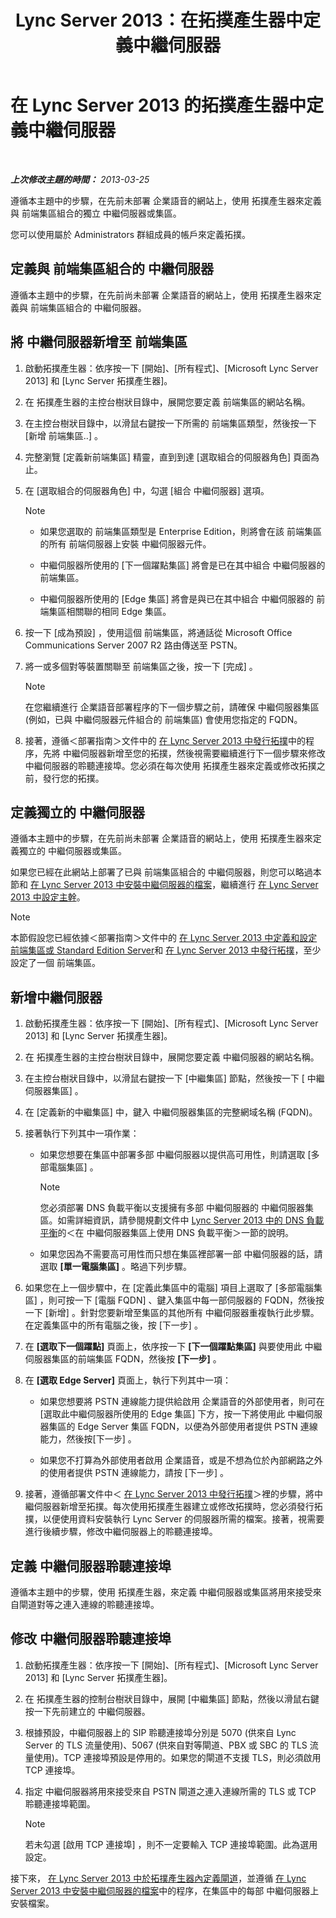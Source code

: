 ﻿---
title: Lync Server 2013：在拓撲產生器中定義中繼伺服器
TOCTitle: 在拓撲產生器中定義中繼伺服器
ms:assetid: 59d8f5ba-5064-4ea5-b4bf-2b9736e0fedd
ms:mtpsurl: https://technet.microsoft.com/zh-tw/library/Gg398391(v=OCS.15)
ms:contentKeyID: 49291010
ms.date: 08/10/2015
mtps_version: v=OCS.15
ms.translationtype: HT
---

# 在 Lync Server 2013 的拓撲產生器中定義中繼伺服器

 

_**上次修改主題的時間：** 2013-03-25_

遵循本主題中的步驟，在先前未部署 企業語音的網站上，使用 拓撲產生器來定義與 前端集區組合的獨立 中繼伺服器或集區。

您可以使用屬於 Administrators 群組成員的帳戶來定義拓撲。

## 定義與 前端集區組合的 中繼伺服器

遵循本主題中的步驟，在先前尚未部署 企業語音的網站上，使用 拓撲產生器來定義與 前端集區組合的 中繼伺服器。

## 將 中繼伺服器新增至 前端集區

1.  啟動拓撲產生器：依序按一下 \[開始\]、\[所有程式\]、\[Microsoft Lync Server 2013\] 和 \[Lync Server 拓撲產生器\]。

2.  在 拓撲產生器的主控台樹狀目錄中，展開您要定義 前端集區的網站名稱。

3.  在主控台樹狀目錄中，以滑鼠右鍵按一下所需的 前端集區類型，然後按一下 \[新增 前端集區..\] 。

4.  完整瀏覽 \[定義新前端集區\] 精靈，直到到達 \[選取組合的伺服器角色\] 頁面為止。

5.  在 \[選取組合的伺服器角色\] 中，勾選 \[組合 中繼伺服器\] 選項。
    
    > [!Note]  
	> <ul>
    > <li><p>如果您選取的 前端集區類型是 Enterprise Edition，則將會在該 前端集區的所有 前端伺服器上安裝 中繼伺服器元件。</p></li>
    > <li><p>中繼伺服器所使用的 [下一個躍點集區] 將會是已在其中組合 中繼伺服器的 前端集區。</p></li>
    > <li><p>中繼伺服器所使用的 [Edge 集區] 將會是與已在其中組合 中繼伺服器的 前端集區相關聯的相同 Edge 集區。</p></li>
    > </ul>

6.  按一下 \[成為預設\] ，使用這個 前端集區，將通話從 Microsoft Office Communications Server 2007 R2 路由傳送至 PSTN。

7.  將一或多個對等裝置關聯至 前端集區之後，按一下 \[完成\] 。
    
    > [!NOTE]  
    > 在您繼續進行 企業語音部署程序的下一個步驟之前，請確保 中繼伺服器集區 (例如，已與 中繼伺服器元件組合的 前端集區) 會使用您指定的 FQDN。
    


8.  接著，遵循＜部署指南＞文件中的 [在 Lync Server 2013 中發行拓撲](lync-server-2013-publish-the-topology.md)中的程序，先將 中繼伺服器新增至您的拓撲，然後視需要繼續進行下一個步驟來修改 中繼伺服器的聆聽連接埠。您必須在每次使用 拓撲產生器來定義或修改拓撲之前，發行您的拓撲。

## 定義獨立的 中繼伺服器

遵循本主題中的步驟，在先前尚未部署 企業語音的網站上，使用 拓撲產生器來定義獨立的 中繼伺服器或集區。

如果您已經在此網站上部署了已與 前端集區組合的 中繼伺服器，則您可以略過本節和 [在 Lync Server 2013 中安裝中繼伺服器的檔案](lync-server-2013-install-the-files-for-mediation-server.md)，繼續進行 [在 Lync Server 2013 中設定主幹](lync-server-2013-configuring-trunks.md)。

> [!NOTE]  
> 本節假設您已經依據＜部署指南＞文件中的 <a href="lync-server-2013-define-and-configure-a-front-end-pool-or-standard-edition-server.md">在 Lync Server 2013 中定義和設定前端集區或 Standard Edition Server</a>和 <a href="lync-server-2013-publish-the-topology.md">在 Lync Server 2013 中發行拓撲</a>，至少設定了一個 前端集區。



## 新增中繼伺服器

1.  啟動拓撲產生器：依序按一下 \[開始\]、\[所有程式\]、\[Microsoft Lync Server 2013\] 和 \[Lync Server 拓撲產生器\]。

2.  在 拓撲產生器的主控台樹狀目錄中，展開您要定義 中繼伺服器的網站名稱。

3.  在主控台樹狀目錄中，以滑鼠右鍵按一下 \[中繼集區\] 節點，然後按一下 \[ 中繼伺服器集區\] 。

4.  在 \[定義新的中繼集區\] 中，鍵入 中繼伺服器集區的完整網域名稱 (FQDN)。

5.  接著執行下列其中一項作業：
    
      - 如果您想要在集區中部署多部 中繼伺服器以提供高可用性，則請選取 \[多部電腦集區\] 。
        
        > [!NOTE]  
        > 您必須部署 DNS 負載平衡以支援擁有多部 中繼伺服器的 中繼伺服器集區。如需詳細資訊，請參閱規劃文件中 <a href="lync-server-2013-dns-load-balancing.md">Lync Server 2013 中的 DNS 負載平衡</a>的＜在 中繼伺服器集區上使用 DNS 負載平衡＞一節的說明。
        
    
      - 如果您因為不需要高可用性而只想在集區裡部署一部 中繼伺服器的話，請選取 **\[單一電腦集區\]** 。略過下列步驟。

6.  如果您在上一個步驟中，在 \[定義此集區中的電腦\] 項目上選取了 \[多部電腦集區\] ，則可按一下 \[電腦 FQDN\] 、鍵入集區中每一部伺服器的 FQDN，然後按一下 \[新增\] 。針對您要新增至集區的其他所有 中繼伺服器重複執行此步驟。在定義集區中的所有電腦之後，按 \[下一步\] 。

7.  在 **\[選取下一個躍點\]** 頁面上，依序按一下 **\[下一個躍點集區\]** 與要使用此 中繼伺服器集區的前端集區 FQDN，然後按 **\[下一步\]** 。

8.  在 **\[選取 Edge Server\]** 頁面上，執行下列其中一項：
    
      - 如果您想要將 PSTN 連線能力提供給啟用 企業語音的外部使用者，則可在 \[選取此中繼伺服器所使用的 Edge 集區\] 下方，按一下將使用此 中繼伺服器集區的 Edge Server 集區 FQDN，以便為外部使用者提供 PSTN 連線能力，然後按\[下一步\] 。
    
      - 如果您不打算為外部使用者啟用 企業語音，或是不想為位於內部網路之外的使用者提供 PSTN 連線能力，請按 \[下一步\] 。

9.  接著，遵循部署文件中＜ [在 Lync Server 2013 中發行拓撲](lync-server-2013-publish-the-topology.md)＞裡的步驟，將中繼伺服器新增至拓撲。每次使用拓撲產生器建立或修改拓撲時，您必須發行拓撲，以便使用資料安裝執行 Lync Server 的伺服器所需的檔案。接著，視需要進行後續步驟，修改中繼伺服器上的聆聽連接埠。

## 定義 中繼伺服器聆聽連接埠

遵循本主題中的步驟，使用 拓撲產生器，來定義 中繼伺服器或集區將用來接受來自閘道對等之連入連線的聆聽連接埠。

## 修改 中繼伺服器聆聽連接埠

1.  啟動拓撲產生器：依序按一下 \[開始\]、\[所有程式\]、\[Microsoft Lync Server 2013\] 和 \[Lync Server 拓撲產生器\]。

2.  在 拓撲產生器的控制台樹狀目錄中，展開 \[中繼集區\] 節點，然後以滑鼠右鍵按一下先前建立的 中繼伺服器。

3.  根據預設，中繼伺服器上的 SIP 聆聽連接埠分別是 5070 (供來自 Lync Server 的 TLS 流量使用)、5067 (供來自對等閘道、PBX 或 SBC 的 TLS 流量使用)。TCP 連接埠預設是停用的。如果您的閘道不支援 TLS，則必須啟用 TCP 連接埠。

4.  指定 中繼伺服器將用來接受來自 PSTN 閘道之連入連線所需的 TLS 或 TCP 聆聽連接埠範圍。
    
    > [!NOTE]  
    > 若未勾選 [啟用 TCP 連接埠] ，則不一定要輸入 TCP 連接埠範圍。此為選用設定。
    


接下來， [在 Lync Server 2013 中於拓撲產生器內定義閘道](lync-server-2013-define-a-gateway-in-topology-builder.md)，並遵循 [在 Lync Server 2013 中安裝中繼伺服器的檔案](lync-server-2013-install-the-files-for-mediation-server.md)中的程序，在集區中的每部 中繼伺服器上安裝檔案。

